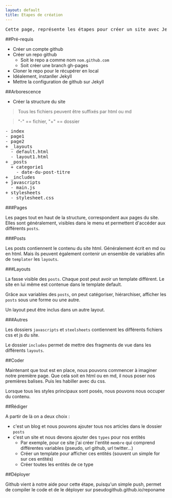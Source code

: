 ```yaml
---
layout: default
title: Etapes de création
---
```


<pre>Cette page, représente les étapes pour créer un site avec Jekyll sur les Github-pages. Jekyll veut simplifier au maximum ces étapes.</pre>

##Pré-requis

* Créer un compte github
* Créer un repo github
  * Soit le repo a comme nom `nom.github.com`
  * Soit créer une branch gh-pages
* Cloner le repo pour le récupérer en local
* Idéalement, instanller Jekyll
* Mettre la configuration de github sur Jekyll

##Arborescence

* Créer la structure du site

> Tous les fichiers peuvent être suffixés par html ou md

> "-" == fichier, "+" == dossier

<pre>
- index
- page1
- page2
+ _layouts
  - default.html
  - layout1.html
+ _posts
  + categorie1
    - date-du-post-titre
+ _includes
+ javascripts
  - main.js
+ stylesheets
  - stylesheet.css
</pre>

###Pages

Les pages tout en haut de la structure, correspondent aux pages du site. Elles sont généralement, visibles dans le menu et permettent d'accéder aux différents `posts`.

###Posts

Les posts contiennent le contenu du site html. Généralement écrit en md ou en html. Mais ils peuvent également contenir un ensemble de variables afin de `templater` les `layouts`.

###Layouts

La fasse visible des `posts`. Chaque post peut avoir un template différent. Le site en lui même est contenue dans le template default.

Grâce aux variables des `posts`, on peut catégoriser, hiérarchiser, afficher les `posts` sous une forme ou une autre.

Un layout peut être inclus dans un autre layout.

###Autres

Les dossiers `javascripts` et `steelsheets` contiennent les différents fichiers css et js du site.

Le dossier `includes` permet de mettre des fragments de vue dans les différents `layouts`.

##Coder

Maintenant que tout est en place, nous pouvons commencer à imaginer notre première page. Que cela soit en html ou en md, il nous poser nos premières balises. Puis les habiller avec du css.

Lorsque tous les styles principaux sont posés, nous pouvons nous occuper du contenu.

##Rédiger

A partir de là on a deux choix :
* c'est un blog et nous pouvons ajouter tous nos articles dans le dossier `posts`
* c'est un site et nous devons ajouter des `types` pour nos entités
  * Par exemple, pour ce site j'ai créer l'entité `membre` qui comprend différentes variables (pseudo, url github, url twitter...)
  * Créer un template pour afficher ces entités (souvent un simple for sur ces entités)
  * Créer toutes les entités de ce type

##Déployer

Github vient à notre aide pour cette étape, puisqu'un simple push, permet de compiler le code et de le déployer sur pseudogithub.github.io/reponame